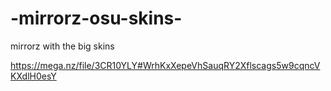 # -mirrorz-osu-skins-

mirrorz with the big skins


https://mega.nz/file/3CR10YLY#WrhKxXepeVhSauqRY2Xflscags5w9cqncVKXdlH0esY 
